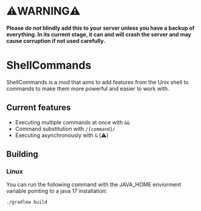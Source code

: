 # ⚠️WARNING⚠️
**Please *do not* blindly add this to your server unless you have a backup of everything. In its current stage, it can and will crash the server and may cause corruption if not used carefully.**

# ShellCommands
ShellCommands is a mod that aims to add features from the Unix shell to commands to make them more powerful and easier to work with.

## Current features
- Executing multiple commands at once with `&&`
- Command substitution with `/{command}/`
- Executing asynchronously with `&` (⚠️)

## Building

### Linux
You can run the following command with the JAVA_HOME enviorment variable pointing to a java 17 installation:
```
./gradlew build
```
